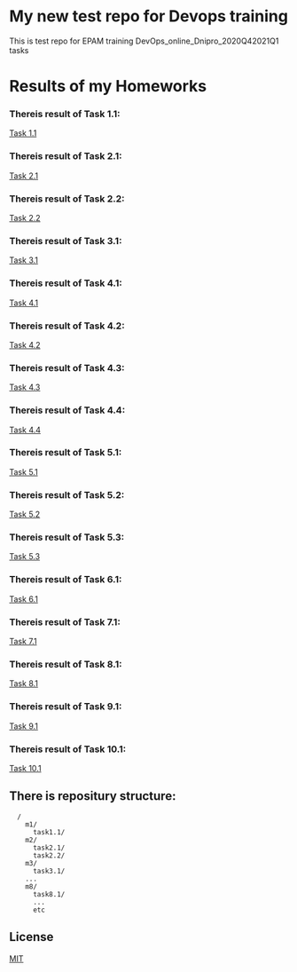 # My new test repo for Devops training
This is test repo for EPAM training DevOps_online_Dnipro_2020Q42021Q1 tasks

# Results of my Homeworks

### Thereis result of Task 1.1:
[Task 1.1](./m1/task1.1/readme.md)

### Thereis result of Task 2.1:
[Task 2.1](./m2/task2.1/readme.md)

### Thereis result of Task 2.2:
[Task 2.2](./m2/task2.2/readme.md)

### Thereis result of Task 3.1:
[Task 3.1](./m3/task3.1/readme.md)

### Thereis result of Task 4.1:
[Task 4.1](./m4/task4.1/readme.md)

### Thereis result of Task 4.2:
[Task 4.2](./m4/task4.2/readme.md)

### Thereis result of Task 4.3:
[Task 4.3](./m4/task4.3/readme.md)

### Thereis result of Task 4.4:
[Task 4.4](./m4/task4.4/readme.md)

### Thereis result of Task 5.1:
[Task 5.1](./m5/task5.1/readme.md)

### Thereis result of Task 5.2:
[Task 5.2](./m5/task5.2/readme.md)

### Thereis result of Task 5.3:
[Task 5.3](./m5/task5.3/readme.md)

### Thereis result of Task 6.1:
[Task 6.1](./m6/task6.1/readme.md)

### Thereis result of Task 7.1:
[Task 7.1](./m7/task7.1/readme.md)

### Thereis result of Task 8.1:
[Task 8.1](./m8/task8.1/readme.md)

### Thereis result of Task 9.1:
[Task 9.1](./m9/task9.1/readme.md)

### Thereis result of Task 10.1:
[Task 10.1](./m10/task10.1/readme.md)

## There is repositury structure:
      /
        m1/
          task1.1/
        m2/
          task2.1/
          task2.2/
        m3/
          task3.1/
        ...
        m8/
          task8.1/
          ...
          etc

## License
[MIT](https://choosealicense.com/licenses/mit/)

